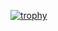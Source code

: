 [![trophy](https://github-profile-trophy.vercel.app/?username=Keito777&theme=onedark)](https://github.com/ryo-ma/github-profile-trophy)
